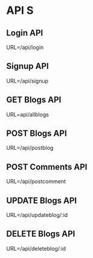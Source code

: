 # API S

## Login API

URL=/api/login

## Signup API

URL=/api/signup

## GET Blogs API

URL=api/allblogs

## POST Blogs API

URL=/api/postblog

## POST Comments API

URL=/api/postcomment

## UPDATE Blogs API

URL=/api/updateblog/:id

## DELETE Blogs API

URL=/api/deleteblog/:id

